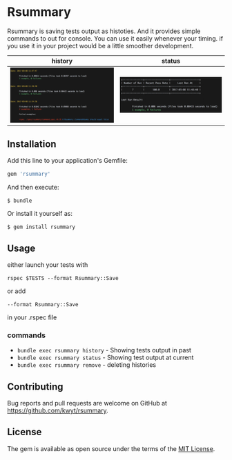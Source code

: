 # Rsummary
Rsummary is saving tests output as histoties. And it provides simple commands to out for console.
You can use it easily whenever your timing. if you use it in your project would be a little smoother development.

|history|status|
|---|---|
|![screenshot_history](https://raw.githubusercontent.com/kwyt/rsummary/images/history.png)|![screenshot_status](https://raw.githubusercontent.com/kwyt/rsummary/images/status.png)

## Installation

Add this line to your application's Gemfile:

```ruby
gem 'rsummary'
```

And then execute:

    $ bundle

Or install it yourself as:

    $ gem install rsummary


## Usage

either launch your tests with

```
rspec $TESTS --format Rsummary::Save
```

or add

```
--format Rsummary::Save
```

in your .rspec file

### commands

* `bundle exec rsummary history` - Showing tests output in past
* `bundle exec rsummary status` - Showing test output at current
* `bundle exec rsummary remove` - deleting histories 


## Contributing
Bug reports and pull requests are welcome on GitHub at https://github.com/kwyt/rsummary. 


## License

The gem is available as open source under the terms of the [MIT License](http://opensource.org/licenses/MIT).
